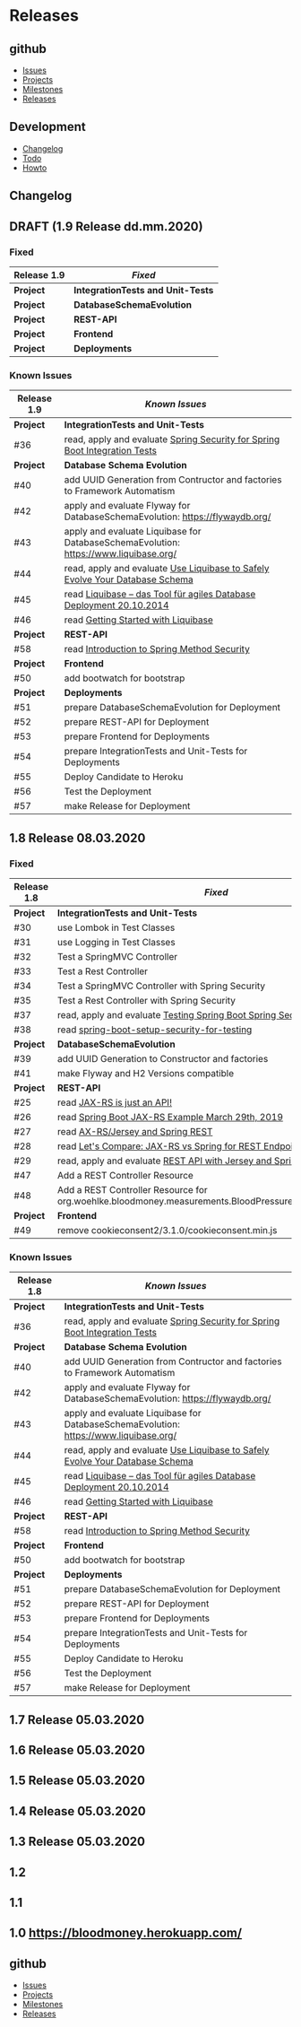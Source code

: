 # Releases

## github
* [Issues](https://github.com/BloodMoneyApp/bloodmoney/issues)
* [Projects](https://github.com/BloodMoneyApp/bloodmoney/projects)
* [Milestones](https://github.com/BloodMoneyApp/bloodmoney/milestones)
* [Releases](https://github.com/BloodMoneyApp/bloodmoney/releases)

## Development
* [Changelog](docs/RELEASES.md)
* [Todo](docs/TODO.md)
* [Howto](docs/HOWTO.md)

## Changelog
## DRAFT (1.9 Release dd.mm.2020)
### Fixed
|  Release 1.9 | *Fixed*                           |
|--------------|---------------------------------|
| **Project**  | **IntegrationTests and Unit-Tests** |
| **Project**  | **DatabaseSchemaEvolution** |
| **Project**  | **REST-API** |
| **Project**  | **Frontend** |
| **Project** | **Deployments** |
### Known Issues
| Release 1.9 | *Known Issues* |
|-------------|---------------------------------|
| **Project** | **IntegrationTests and Unit-Tests** |
| #36 | read, apply and evaluate [Spring Security for Spring Boot Integration Tests](https://www.baeldung.com/spring-security-integration-tests) |
| **Project** | **Database Schema Evolution** |
| #40 | add UUID Generation from Contructor and factories to Framework Automatism |
| #42 | apply and evaluate Flyway for DatabaseSchemaEvolution: https://flywaydb.org/ |
| #43 | apply and evaluate Liquibase for DatabaseSchemaEvolution: https://www.liquibase.org/ |
| #44 | read, apply and evaluate [Use Liquibase to Safely Evolve Your Database Schema](https://www.baeldung.com/liquibase-refactor-schema-of-java-app) |
| #45 | read [Liquibase – das Tool für agiles Database Deployment 20.10.2014](https://blog.orbit.de/2014/10/20/liquibase-das-tool-fuer-agiles-database-deployment/) |
| #46 | read [Getting Started with Liquibase](https://www.liquibase.org/get_started/index.html) |
| **Project** | **REST-API** |
| #58 | read [Introduction to Spring Method Security](https://www.baeldung.com/spring-security-method-security) |
| **Project** | **Frontend** |
| #50 | add bootwatch for bootstrap |
| **Project** | **Deployments** |
| #51 | prepare DatabaseSchemaEvolution for Deployment  |
| #52 | prepare REST-API for Deployment |
| #53 | prepare Frontend for Deployments |
| #54 | prepare IntegrationTests and Unit-Tests for Deployments |
| #55 | Deploy Candidate to Heroku |
| #56 | Test the Deployment |
| #57 | make Release for Deployment |

## 1.8 Release 08.03.2020
### Fixed
|  Release 1.8 | *Fixed*                           |
|--------------|---------------------------------|
| **Project**  | **IntegrationTests and Unit-Tests** |
| #30 | use Lombok in Test Classes |
| #31 | use Logging in Test Classes |
| #32 | Test a SpringMVC Controller |
| #33 | Test a Rest Controller |
| #34 | Test a SpringMVC Controller with Spring Security |
| #35 | Test a Rest Controller with Spring Security |
| #37 | read, apply and evaluate [Testing Spring Boot Spring Security](https://www.codeflow.site/de/article/spring-security-integration-tests) |
| #38 | read [spring-boot-setup-security-for-testing](https://stackoverflow.com/questions/23335200/spring-boot-setup-security-for-testing) |
| **Project** | **DatabaseSchemaEvolution** |
| #39 | add UUID Generation to Constructor and factories |
| #41 | make Flyway and H2 Versions compatible |
| **Project** | **REST-API** |
| #25 | read [JAX-RS is just an API!](https://www.baeldung.com/jax-rs-spec-and-implementations) |
| #26 | read [Spring Boot JAX-RS Example March 29th, 2019](https://examples.javacodegeeks.com/enterprise-java/spring/boot/spring-boot-jax-rs-example/) |
| #27 | read [AX-RS/Jersey and Spring REST](https://learnjava.co.in/jax-rs-vs-spring-rest/) |
| #28 | read [Let's Compare: JAX-RS vs Spring for REST Endpoints](https://developer.okta.com/blog/2017/08/09/jax-rs-vs-spring-rest-endpoints) |
| #29 | read, apply and evaluate [REST API with Jersey and Spring](https://www.baeldung.com/jersey-rest-api-with-spring) |
| #47 | Add a REST Controller Resource |
| #48 | Add a REST Controller Resource for org.woehlke.bloodmoney.measurements.BloodPressureMeasurementEntity |
| **Project** | **Frontend** |
| #49 | remove cookieconsent2/3.1.0/cookieconsent.min.js |
### Known Issues
| Release 1.8 | *Known Issues* |
|-------------|---------------------------------|
| **Project** | **IntegrationTests and Unit-Tests** |
| #36 | read, apply and evaluate [Spring Security for Spring Boot Integration Tests](https://www.baeldung.com/spring-security-integration-tests) |
| **Project** | **Database Schema Evolution** |
| #40 | add UUID Generation from Contructor and factories to Framework Automatism |
| #42 | apply and evaluate Flyway for DatabaseSchemaEvolution: https://flywaydb.org/ |
| #43 | apply and evaluate Liquibase for DatabaseSchemaEvolution: https://www.liquibase.org/ |
| #44 | read, apply and evaluate [Use Liquibase to Safely Evolve Your Database Schema](https://www.baeldung.com/liquibase-refactor-schema-of-java-app) |
| #45 | read [Liquibase – das Tool für agiles Database Deployment 20.10.2014](https://blog.orbit.de/2014/10/20/liquibase-das-tool-fuer-agiles-database-deployment/) |
| #46 | read [Getting Started with Liquibase](https://www.liquibase.org/get_started/index.html) |
| **Project** | **REST-API** |
| #58 | read [Introduction to Spring Method Security](https://www.baeldung.com/spring-security-method-security) |
| **Project** | **Frontend** |
| #50 | add bootwatch for bootstrap |
| **Project** | **Deployments** |
| #51 | prepare DatabaseSchemaEvolution for Deployment  |
| #52 | prepare REST-API for Deployment |
| #53 | prepare Frontend for Deployments |
| #54 | prepare IntegrationTests and Unit-Tests for Deployments |
| #55 | Deploy Candidate to Heroku |
| #56 | Test the Deployment |
| #57 | make Release for Deployment |

## 1.7 Release 05.03.2020 
## 1.6 Release 05.03.2020
## 1.5 Release 05.03.2020
## 1.4 Release 05.03.2020
## 1.3 Release 05.03.2020
## 1.2
## 1.1
## 1.0 https://bloodmoney.herokuapp.com/


## github
* [Issues](https://github.com/BloodMoneyApp/bloodmoney/issues)
* [Projects](https://github.com/BloodMoneyApp/bloodmoney/projects)
* [Milestones](https://github.com/BloodMoneyApp/bloodmoney/milestones)
* [Releases](https://github.com/BloodMoneyApp/bloodmoney/releases)
